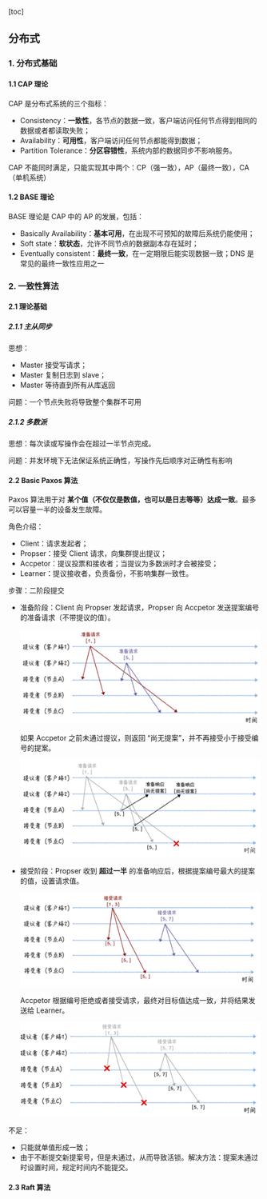 [toc]

## 分布式

### 1. 分布式基础

#### 1.1 CAP 理论

CAP 是分布式系统的三个指标：

- Consistency：**一致性**，各节点的数据一致，客户端访问任何节点得到相同的数据或者都读取失败；
- Availability：**可用性**，客户端访问任何节点都能得到数据；
- Partition Tolerance：**分区容错性**，系统内部的数据同步不影响服务。

CAP 不能同时满足，只能实现其中两个：CP（强一致），AP（最终一致），CA（单机系统）



#### 1.2 BASE 理论

BASE 理论是 CAP 中的 AP 的发展，包括：

- Basically Availability：**基本可用**，在出现不可预知的故障后系统仍能使用；
- Soft state：**软状态**，允许不同节点的数据副本存在延时；
- Eventually consistent：**最终一致**，在一定期限后能实现数据一致；DNS 是常见的最终一致性应用之一



### 2. 一致性算法

#### 2.1 理论基础

##### 2.1.1 主从同步

思想：

- Master 接受写请求；
- Master 复制日志到 slave；
- Master 等待直到所有从库返回

问题：一个节点失败将导致整个集群不可用

##### 2.1.2 多数派

思想：每次读或写操作会在超过一半节点完成。

问题：并发环境下无法保证系统正确性，写操作先后顺序对正确性有影响

#### 2.2 Basic Paxos 算法

Paxos 算法用于对 **某个值（不仅仅是数值，也可以是日志等等）达成一致**。最多可以容量一半的设备发生故障。

角色介绍：

- Client：请求发起者；
- Propser：接受 Client 请求，向集群提出提议；
- Accpetor：提议投票和接收者；当提议为多数派时才会被接受；
- Learner：提议接收者，负责备份，不影响集群一致性。

步骤：二阶段提交

- 准备阶段：Client 向 Propser 发起请求，Propser 向 Accpetor 发送提案编号的准备请求（不带提议的值）。

  <img src="img/paxos阶段1a.jpg">

  如果 Accpetor 之前未通过提议，则返回 “尚无提案”，并不再接受小于接受编号的提案。

  <img src="img/paxos阶段1b.jpg">

- 接受阶段：Propser 收到 **超过一半** 的准备响应后，根据提案编号最大的提案的值，设置请求值。

  <img src="img/paxos阶段2a.jpg">

  Accpetor 根据编号拒绝或者接受请求，最终对目标值达成一致，并将结果发送给 Learner。

  <img src="img/paxos阶段2b.jpg">

不足：

- 只能就单值形成一致；
- 由于不断提交新提案号，但是未通过，从而导致活锁。解决方法：提案未通过时设置时间，规定时间内不能提交。

#### 2.3 Raft 算法